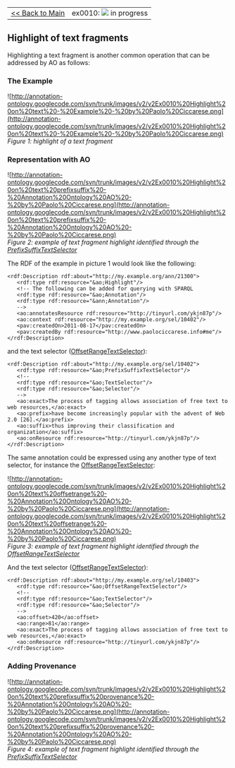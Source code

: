 <table width='100%'>
<tr>
<td>
<a href='v2Main.md'>&lt;&lt; Back to Main</a>
</td>
<td align='right'>
ex0010: <img src='http://annotation-ontology.googlecode.com/svn/trunk/images/misc/in_progress.gif' /> in progress<br>
</td>
</tr>
</table>

## Highlight of text fragments ##

Highlighting a text fragment is another common operation that can be addressed by AO as follows:

### The Example ###

![http://annotation-ontology.googlecode.com/svn/trunk/images/v2/v2Ex0010%20Highlight%20on%20text%20-%20Example%20-%20by%20Paolo%20Ciccarese.png](http://annotation-ontology.googlecode.com/svn/trunk/images/v2/v2Ex0010%20Highlight%20on%20text%20-%20Example%20-%20by%20Paolo%20Ciccarese.png)<br />
_Figure 1: highlight of a text fragment_

### Representation with AO ###

![http://annotation-ontology.googlecode.com/svn/trunk/images/v2/v2Ex0010%20Highlight%20on%20text%20prefixsuffix%20-%20Annotation%20Ontology%20AO%20-%20by%20Paolo%20Ciccarese.png](http://annotation-ontology.googlecode.com/svn/trunk/images/v2/v2Ex0010%20Highlight%20on%20text%20prefixsuffix%20-%20Annotation%20Ontology%20AO%20-%20by%20Paolo%20Ciccarese.png)<br />
_Figure 2: example of text fragment highlight identified through the [PrefixSuffixTextSelector](v2PrefixSuffixTextSelector.md)_

The RDF of the example in picture 1 would look like the following:

```
<rdf:Description rdf:about="http://my.example.org/ann/21300"> 
   <rdf:type rdf:resource="&ao;Highlight"/> 
   <!-- The following can be added for querying with SPARQL 
   <rdf:type rdf:resource="&ao;Annotation"/> 
   <rdf:type rdf:resource="&ann;Annotation"/> 
   --> 
   <ao:annotatesResource rdf:resource="http://tinyurl.com/ykjn87p"/> 
   <ao:context rdf:resource="http://my.example.org/sel/10402"/> 
   <pav:createdOn>2011-08-17</pav:createdOn> 
   <pav:createdBy rdf:resource="http://www.paolociccarese.info#me"/> 
</rdf:Description> 
```

and the text selector ([OffsetRangeTextSelector](v2PrefixSuffixTextSelector.md)):

```
<rdf:Description rdf:about="http://my.example.org/sel/10402"> 
   <rdf:type rdf:resource="&ao;PrefixSuffixTextSelector"/> 
   <!-- 
   <rdf:type rdf:resource="&ao;TextSelector"/> 
   <rdf:type rdf:resource="&ao;Selector"/> 
   --> 
   <ao:exact>The process of tagging allows association of free text to web resources,</ao:exact> 
   <ao:prefix>have become increasingly popular with the advent of Web 2.0 [26].</ao:prefix> 
   <ao:suffix>thus improving their classification and organization</ao:suffix> 
   <ao:onResource rdf:resource="http://tinyurl.com/ykjn87p"/> 
</rdf:Description> 
```

The same annotation could be expressed using any another type of text selector, for instance the [OffsetRangeTextSelector](v2OffsetRangeTextSelector.md):

![http://annotation-ontology.googlecode.com/svn/trunk/images/v2/v2Ex0010%20Highlight%20on%20text%20offsetrange%20-%20Annotation%20Ontology%20AO%20-%20by%20Paolo%20Ciccarese.png](http://annotation-ontology.googlecode.com/svn/trunk/images/v2/v2Ex0010%20Highlight%20on%20text%20offsetrange%20-%20Annotation%20Ontology%20AO%20-%20by%20Paolo%20Ciccarese.png)<br />
_Figure 3: example of text fragment highlight identified through the [OffsetRangeTextSelector](v2OffsetRangeTextSelector.md)_

And the text selector ([OffsetRangeTextSelector](v2OffsetRangeTextSelector.md)):

```
<rdf:Description rdf:about="http://my.example.org/sel/10403"> 
   <rdf:type rdf:resource="&ao;OffsetRangeTextSelector"/> 
   <!-- 
   <rdf:type rdf:resource="&ao;TextSelector"/> 
   <rdf:type rdf:resource="&ao;Selector"/> 
   --> 
   <ao:offset>420</ao:offset> 
   <ao:range>81</ao:range> 
   <ao:exact>The process of tagging allows association of free text to web resources,</ao:exact> 
   <ao:onResource rdf:resource="http://tinyurl.com/ykjn87p"/> 
</rdf:Description> 
```

### Adding Provenance ###

![http://annotation-ontology.googlecode.com/svn/trunk/images/v2/v2Ex0010%20Highlight%20on%20text%20prefixsuffix%20provenance%20-%20Annotation%20Ontology%20AO%20-%20by%20Paolo%20Ciccarese.png](http://annotation-ontology.googlecode.com/svn/trunk/images/v2/v2Ex0010%20Highlight%20on%20text%20prefixsuffix%20provenance%20-%20Annotation%20Ontology%20AO%20-%20by%20Paolo%20Ciccarese.png)<br />
_Figure 4: example of text fragment highlight identified through the [PrefixSuffixTextSelector](v2PrefixSuffixTextSelector.md)_
